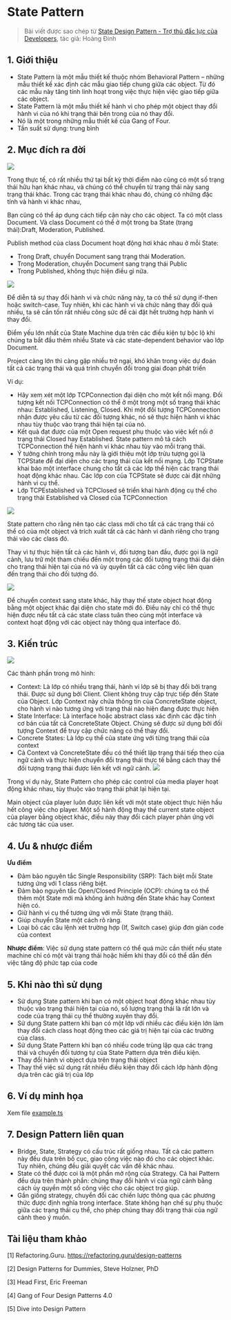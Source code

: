 # State Pattern

> Bài viết được sao chép từ [State Design Pattern - Trợ thủ đắc lực của Developers](https://viblo.asia/p/state-design-pattern-tro-thu-dac-luc-cua-developers-3P0lPB9PKox), tác giả: Hoàng Đinh

## 1. Giới thiệu

- State Pattern là một mẫu thiết kế thuộc nhóm Behavioral Pattern – những mẫu thiết kế xác định các mẫu giao tiếp chung giữa các object. Từ đó các mẫu này tăng tính linh hoạt trong việc thực hiện việc giao tiếp giữa các object.
- State Pattern là một mẫu thiết kế hành vi cho phép một object thay đổi hành vi của nó khi trạng thái bên trong của nó thay đổi.
- Nó là một trong những mẫu thiết kế của Gang of Four.
- Tần suất sử dụng: trung bình

## 2. Mục đích ra đời

![](https://images.viblo.asia/11c95ce4-736f-4fa6-89ae-8d2843091493.png)

Trong thực tế, có rất nhiều thứ tại bất kỳ thời điểm nào cũng có một số trạng thái hữu hạn khác nhau, và chúng có thể chuyển từ trạng thái này sang trạng thái khác. Trong các trạng thái khác nhau đó, chúng có những đặc tính và hành vi khác nhau,

Bạn cũng có thể áp dụng cách tiếp cận này cho các object. Ta có một class Document. Và class Document có thể ở một trong ba State (trạng thái):Draft, Moderation, Published.

Publish method của class Document hoạt động hơi khác nhau ở mỗi State:

- Trong Draft, chuyển Document sang trạng thái Moderation.
- Trong Moderation, chuyển Document sang trạng thái Public
- Trong Published, không thực hiện điều gì nữa.

![](https://images.viblo.asia/9626db2c-deec-405c-af73-a0b47eb77cb0.png)

Để diễn tả sự thay đổi hành vi và chức năng này, ta có thể sử dụng if-then hoặc switch-case. Tuy nhiên, khi các hành vi và chức năng thay đổi quá nhiều, ta sẽ cần tốn rất nhiều công sức để cài đặt hết trường hợp hành vi thay đổi.

Điểm yếu lớn nhất của State Machine dựa trên các điều kiện tự bộc lộ khi chúng ta bắt đầu thêm nhiều State và các state-dependent behavior vào lớp Document.

Project càng lớn thì càng gặp nhiều trở ngại, khó khăn trong việc dự đoán tất cả các trạng thái và quá trình chuyển đổi trong giai đoạn phát triển

Ví dụ:

- Hãy xem xét một lớp TCPConnection đại diện cho một kết nối mạng. Đối tượng kết nối TCPConnection có thể ở một trong một số trạng thái khác nhau: Established, Listening, Closed. Khi một đối tượng TCPConnection nhận được yêu cầu từ các đối tượng khác, nó sẽ thực hiện hành vi khác nhau tùy thuộc vào trạng thái hiện tại của nó.
- Kết quả đạt được của một Open request phụ thuộc vào việc kết nối ở trạng thái Closed hay Established. State pattern mô tả cách TCPConnection thể hiện hành vi khác nhau tùy vào mỗi trạng thái.
- Ý tưởng chính trong mẫu này là giới thiệu một lớp trừu tượng gọi là TCPState để đại diện cho các trạng thái của kết nối mạng. Lớp TCPState khai báo một interface chung cho tất cả các lớp thể hiện các trạng thái hoạt động khác nhau. Các lớp con của TCPState sẽ được cài đặt những hành vi cụ thể.
- Lớp TCPEstablished và TCPClosed sẽ triển khai hành động cụ thể cho trạng thái Established và Closed của TCPConnection

![](https://images.viblo.asia/df1e4b3a-0de2-489e-a1b6-7f5f491203b6.gif)

State pattern cho rằng nên tạo các class mới cho tất cả các trạng thái có thể có của một object và trích xuất tất cả các hành vi dành riêng cho trạng thái vào các class đó.

Thay vì tự thực hiện tất cả các hành vi, đối tượng ban đầu, được gọi là ngữ cảnh, lưu trữ một tham chiếu đến một trong các đối tượng trạng thái đại diện cho trạng thái hiện tại của nó và ủy quyền tất cả các công việc liên quan đến trạng thái cho đối tượng đó.

![](https://images.viblo.asia/94f5d487-8cc2-4ba0-9c2f-beb243426afd.png)

Để chuyển context sang state khác, hãy thay thế state object hoạt động bằng một object khác đại diện cho state mới đó. Điều này chỉ có thể thực hiện được nếu tất cả các state class tuân theo cùng một interface và context hoạt động với các object này thông qua interface đó.

## 3. Kiến trúc

![](https://refactoring.guru/images/patterns/diagrams/state/structure-en.png?id=38c5cc3a610a201e5bc26a441c63d327)

Các thành phần trong mô hình:

- Context: Là lớp có nhiều trạng thái, hành vi lớp sẽ bị thay đổi bởi trạng thái. Được sử dụng bởi Client. Client không truy cập trực tiếp đến State của Object. Lớp Context này chứa thông tin của ConcreteState object, cho hành vi nào tương ứng với trạng thái nào hiện đang được thực hiện
- State Interface: Là interface hoặc abstract class xác định các đặc tính cơ bản của tất cả ConcreteState Object. Chúng sẽ được sử dụng bởi đối tượng Context để truy cập chức năng có thể thay đổi.
- Concrete States: Là lớp cụ thể của state ứng với từng trạng thái của context
- Cả Context và ConcreteState đều có thể thiết lập trạng thái tiếp theo của ngữ cảnh và thực hiện chuyển đổi trạng thái thực tế bằng cách thay thế đối tượng trạng thái được liên kết với ngữ cảnh.
  ![](https://images.viblo.asia/57b59923-d4f6-4428-899e-190515b8d37a.png)

Trong ví dụ này, State Pattern cho phép các control của media player hoạt động khác nhau, tùy thuộc vào trạng thái phát lại hiện tại.

Main object của player luôn được liên kết với một state object thực hiện hầu hết công việc cho player. Một số hành động thay thế current state object của player bằng object khác, điều này thay đổi cách player phản ứng với các tương tác của user.

## 4. Ưu & nhược điểm

**Ưu điểm**

- Đảm bảo nguyên tắc Single Responsibility (SRP): Tách biệt mỗi State tương ứng với 1 class riêng biệt.
- Đảm bảo nguyên tắc Open/Closed Principle (OCP): chúng ta có thể thêm một State mới mà không ảnh hưởng đến State khác hay Context hiện có.
- Giữ hành vi cụ thể tương ứng với mỗi State (trạng thái).
- Giúp chuyển State một cách rõ ràng.
- Loại bỏ các câu lệnh xét trường hợp (If, Switch case) giúp đơn giản code của context

**Nhược điểm**: Việc sử dụng state pattern có thể quá mức cần thiết nếu state machine chỉ có một vài trạng thái hoặc hiếm khi thay đổi có thể dẫn đến việc tăng độ phức tạp của code

## 5. Khi nào thì sử dụng

- Sử dụng State pattern khi bạn có một object hoạt động khác nhau tùy thuộc vào trạng thái hiện tại của nó, số lượng trạng thái là rất lớn và code của trạng thái cụ thể thường xuyên thay đổi.
- Sử dụng State pattern khi bạn có một lớp với nhiều các điều kiện lớn làm thay đổi cách class hoạt động theo các giá trị hiện tại của các trường của class.
- Sử dụng State Pattern khi bạn có nhiều code trùng lặp qua các trạng thái và chuyển đổi tương tự của State Pattern dựa trên điều kiện.
- Thay đổi hành vi object dựa trên trạng thái object
- Thay thế việc sử dụng rất nhiều điều kiện thay đổi cách lớp hành động dựa trên các giá trị của lớp

## 6. Ví dụ minh họa

Xem file [example.ts](./example.ts)

## 7. Design Pattern liên quan

- Bridge, State, Strategy có cấu trúc rất giống nhau. Tất cả các pattern này đều dựa trên bố cục, giao công việc nào đó cho các object khác. Tuy nhiên, chúng đều giải quyết các vấn đề khác nhau.
- State có thể được coi là một phần mở rộng của Strategy. Cả hai Pattern đều dựa trên thành phần: chúng thay đổi hành vi của ngữ cảnh bằng cách ủy quyền một số công việc cho các object trợ giúp.
- Gần giống strategy, chuyển đổi các chiến lược thông qua các phương thức được định nghĩa trong interface. State không hạn chế sự phụ thuộc giữa các trạng thái cụ thể, cho phép chúng thay đổi trạng thái của ngữ cảnh theo ý muốn.

## Tài liệu tham khảo

[1] Refactoring.Guru. https://refactoring.guru/design-patterns

[2] Design Patterns for Dummies, Steve Holzner, PhD

[3] Head First, Eric Freeman

[4] Gang of Four Design Patterns 4.0

[5] Dive into Design Pattern
